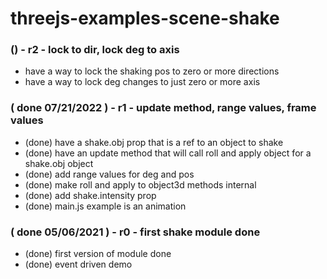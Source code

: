 # threejs-examples-scene-shake

### () - r2 - lock to dir, lock deg to axis
* have a way to lock the shaking pos to zero or more directions
* have a way to lock deg changes to just zero or more axis

### ( done 07/21/2022 ) - r1 - update method, range values, frame values
* (done) have a shake.obj prop that is a ref to an object to shake
* (done) have an update method that will call roll and apply object for a shake.obj object
* (done) add range values for deg and pos
* (done) make roll and apply to object3d methods internal
* (done) add shake.intensity prop
* (done) main.js example is an animation

### ( done 05/06/2021 ) - r0 - first shake module done
* (done) first version of module done
* (done) event driven demo
